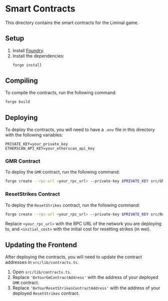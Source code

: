 # Smart Contracts

This directory contains the smart contracts for the Liminal game.

## Setup

1.  Install [Foundry](https://getfoundry.sh/).
2.  Install the dependencies:
    ```bash
    forge install
    ```

## Compiling

To compile the contracts, run the following command:
```bash
forge build
```

## Deploying

To deploy the contracts, you will need to have a `.env` file in this directory with the following variables:

```
PRIVATE_KEY=your_private_key
ETHERSCAN_API_KEY=your_etherscan_api_key
```

### GMR Contract

To deploy the `GMR` contract, run the following command:

```bash
forge create --rpc-url <your_rpc_url> --private-key $PRIVATE_KEY src/GMR.sol:GMR --etherscan-api-key $ETHERSCAN_API_KEY --verify
```

### ResetStrikes Contract

To deploy the `ResetStrikes` contract, run the following command:

```bash
forge create --rpc-url <your_rpc_url> --private-key $PRIVATE_KEY src/ResetStrikes.sol:ResetStrikes --constructor-args <initial_cost> --etherscan-api-key $ETHERSCAN_API_KEY --verify
```

Replace `<your_rpc_url>` with the RPC URL of the network you are deploying to, and `<initial_cost>` with the initial cost for resetting strikes (in wei).

## Updating the Frontend

After deploying the contracts, you will need to update the contract addresses in `src/lib/contracts.ts`.

1.  Open `src/lib/contracts.ts`.
2.  Replace `'0xYourGmContractAddress'` with the address of your deployed `GMR` contract.
3.  Replace `'0xYourResetStrikesContractAddress'` with the address of your deployed `ResetStrikes` contract.